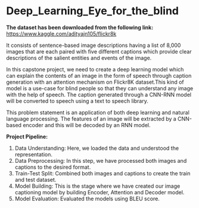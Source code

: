 # Deep_Learning_Eye_for_the_blind

**The dataset has been downloaded from the following link:** https://www.kaggle.com/adityajn105/flickr8k

It consists of sentence-based image descriptions having a list of 8,000 images that are each paired with five different captions which provide clear descriptions of the salient entities and events of the image.

In this capstone project, we need to create a deep learning model which can explain the contents of an image in the form of speech through caption generation with an attention mechanism on Flickr8K dataset.This kind of model is a use-case for blind people so that they can understand any image with the help of speech. The caption generated through a CNN-RNN model will be converted to speech using a text to speech library. 

This problem statement is an application of both deep learning and natural language processing. The features of an image will be extracted by a CNN-based encoder and this will be decoded by an RNN model.

**Project Pipeline:**
  1. Data Understanding: Here, we loaded the data and understood the representation.
  2. Data Preprocessing: In this step, we have processed both images and captions to the desired format.
  3. Train-Test Split: Combined both images and captions to create the train and test dataset.
  4. Model Building: This is the stage where we have created our image captioning model by building Encoder, Attention and Decoder model.
  5. Model Evaluation: Evaluated the models using BLEU score.
